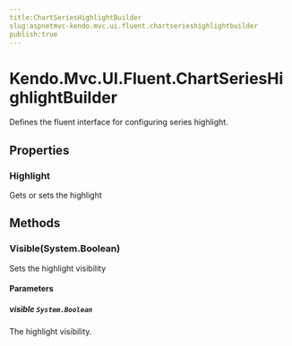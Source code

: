 ```yaml
---
title:ChartSeriesHighlightBuilder
slug:aspnetmvc-kendo.mvc.ui.fluent.chartserieshighlightbuilder
publish:true
---
```


# Kendo.Mvc.UI.Fluent.ChartSeriesHighlightBuilder
Defines the fluent interface for configuring series highlight.


## Properties
### Highlight
Gets or sets the highlight



## Methods

### Visible(System.Boolean)
Sets the highlight visibility


#### Parameters

##### visible `System.Boolean`
The highlight visibility.





